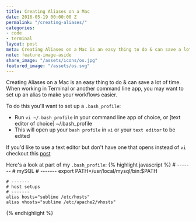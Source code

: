 ```yaml
---
title: Creating Aliases on a Mac
date: 2016-05-19 00:00:00 Z
permalink: "/creating-aliases/"
categories:
- code
- terminal
layout: post
meta: Creating Aliases on a Mac is an easy thing to do & can save a lot of time
note: feature-image-aside
share_image: "/assets/icons/os.jpg"
featured_image: "/assets/os.svg"
---
```


Creating Aliases on a Mac is an easy thing to do & can save a lot of time. When working in Terminal or another command line app, you may want to set up an alias to make your workflows easier.

To do this you'll want to set up a `.bash_profile`:

- Run `vi ~/.bash_profile` in your command line app of choice, or [text editor of choice] ~/.bash_profile
- This will open up your `bash profile` in `vi` or your `text editor` to be edited

If you'd like to use a text editor but don't have one that opens instead of `vi` checkout this [post](//help.github.com/articles/associating-text-editors-with-git/)

Here's a look at part of my `.bash_profile`:
{% highlight javascript %}
	# -------
	# mySQL
	# -------
	export PATH=/usr/local/mysql/bin:$PATH

	# -------
	# host setups
	# -------
	alias hosts="sublime /etc/hosts"
	alias vhosts="sublime /etc/apache2/vhosts"
{% endhighlight %}
